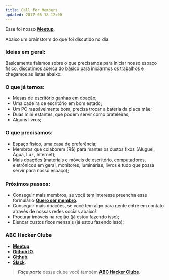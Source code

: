 ```yaml
---
title: Call for Members
updated: 2017-03-18 12:00
---
```


Esse foi nosso [**Meetup**](https://www.meetup.com/pt-BR/abchackerclube/events/238252090/).

Abaixo um brainstorm do que foi discutido no dia:

### Ideias em geral:

Basicamente falamos sobre o que precisamos para iniciar nosso espaço físico, discutimos acerca do básico para iniciarmos os trabalhos e chegamos as listas abaixo:

### O que já temos:

* Mesas de escritório ganhas em doação;
* Uma cadeira de escritório em bom estado;
* Um PC razoávelmente bom, precisa trocar a bateria da placa mãe;
* Duas mini estantes, que podem servir como prateleiras;
* Alguns livros;

### O que precisamos:

* Espaço físico, uma casa de preferência;
* Membros que colaborem (R$) para manter os custos fixos (Aluguel, Água, Luz, Internet);
* Mais doações (materiais e móveis de escritório, computadores, eletrônicos em geral, monitores, luminárias, livros e tudo que possa servir para nosso espaço);

### Próximos passos:

* Conseguir mais membros, se você tem interesse preencha esse formulário [**Quero ser membro**](https://goo.gl/forms/6QHJOMGZK3Z8crVH2).
* Conseguir mais doações, se você tem algo para gente entre em contato através de nossas redes sociais abaixo!
* Procurar imóveis na região (já estou fazendo isso);
* Elencar custos fixos mensais (já estou fazendo isso);

### ABC Hacker Clube

* [**Meetup**](http://www.meetup.com/pt-BR/abchackerclube/).
* [**Github IO**](http://abchackerclube.github.io/ABCHackerClube/).
* [**Github**](https://github.com/ABCHackerClube/).
* [**Slack**](https://hackerspaceabc.slack.com).

> **_Faça parte_** desse clube você também [**ABC Hacker Clube**](http://www.meetup.com/pt-BR/abchackerclube).